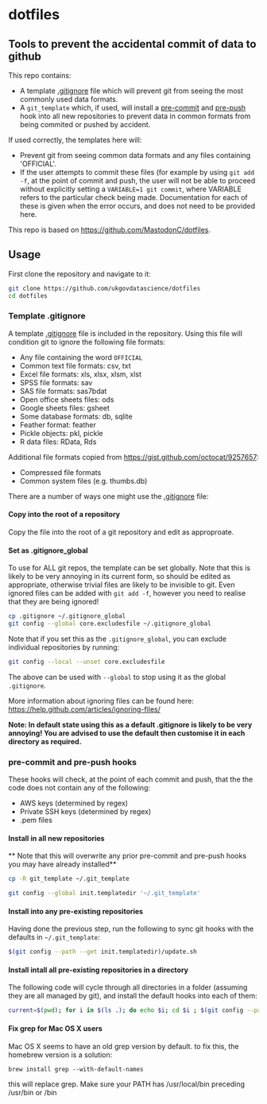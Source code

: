 # dotfiles

## Tools to prevent the accidental commit of data to github

This repo contains:

* A template [.gitignore](.gitignore) file which will prevent git from seeing the most commonly used data formats.
* A `git_template` which, if used, will install a [pre-commit](git_template/hooks/pre-commit) and [pre-push](git_template/hooks/pre-push) hook into all new repositories to prevent data in common formats from being commited or pushed by accident.

If used correctly, the templates here will:

* Prevent git from seeing common data formats and any files containing 'OFFICIAL'.
* If the user attempts to commit these files (for example by using `git add -f`, at the point of commit and push, the user will not be able to proceed without explicitly setting a `VARIABLE=1 git commit`, where VARIABLE refers to the particular check being made. Documentation for each of these is given when the error occurs, and does not need to be provided here.

This repo is based on https://github.com/MastodonC/dotfiles.

## Usage

First clone the repository and navigate to it:

```bash
git clone https://github.com/ukgovdatascience/dotfiles
cd dotfiles
```

### Template .gitignore

A template [.gitignore](.gitignore) file is included in the repository. Using this file will condition git to ignore the following file formats:

* Any file containing the word `OFFICIAL`
* Common text file formats: csv, txt
* Excel file formats: xls, xlsx, xlsm, xlst
* SPSS file formats: sav
* SAS file formats: sas7bdat
* Open office sheets files: ods
* Google sheets files: gsheet
* Some database formats: db, sqlite
* Feather format: feather
* Pickle objects: pkl, pickle
* R data files: RData, Rds

Additional file formats copied from https://gist.github.com/octocat/9257657:

* Compressed file formats
* Common system files (e.g. thumbs.db)

There are a number of ways one might use the [.gitignore](.gitignore) file:

#### Copy into the root of a repository

Copy the file into the root of a git repository and edit as approproate.

#### Set as .gitignore_global

To use for ALL git repos, the template can be set globally. Note that this is likely to be very annoying in its current form, so should be edited as appropriate, otherwise trivial files are likely to be invisible to git. Even ignored files can be added with `git add -f`, however you need to realise that they are being ignored!

```bash
cp .gitignore ~/.gitignore_global
git config --global core.excludesfile ~/.gitignore_global
```

Note that if you set this as the `.gitignore_global`, you can exclude individual repositories by running:

```bash
git config --local --unset core.excludesfile
```

The above can be used with `--global` to stop using it as the global `.gitignore`.

More information about ignoring files can be found here: https://help.github.com/articles/ignoring-files/

**Note: In default state using this as a default .gitignore is likely to be very annoying! You are advised to use the default then customise it in each directory as required.**

### pre-commit and pre-push hooks

These hooks will check, at the point of each commit and push, that the the code does not contain any of the following:

* AWS keys (determined by regex)
* Private SSH keys (determined by regex)
* .pem files

#### Install in all new repositories

** Note that this will overwrite any prior pre-commit and pre-push hooks you may have already installed**

```bash
cp -R git_template ~/.git_template

git config --global init.templatedir '~/.git_template'

```
#### Install into any pre-existing repositories

Having done the previous step, run the following to sync git hooks with the defaults in `~/.git_template`:

```bash
$(git config --path --get init.templatedir)/update.sh
```

#### Install intall all pre-existing repositories in a directory

The following code will cycle through all directories in a folder (assuming they are all managed by git), and install the default hooks into each of them:

```bash
current=$(pwd); for i in $(ls .); do echo $i; cd $i ; $(git config --path --get init.templatedir)/update.sh; cd $current done
```

#### Fix grep for Mac OS X users

Mac OS X seems to have an old grep version by default. to fix this, the homebrew version is a solution:

```
brew install grep --with-default-names
```

this will replace grep.  Make sure your PATH has /usr/local/bin preceding /usr/bin or /bin
